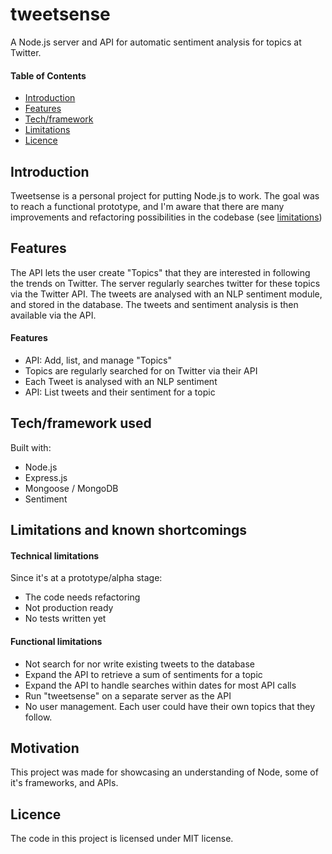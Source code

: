 # tweetsense

A Node.js server and API for automatic sentiment analysis for topics at Twitter.

#### Table of Contents

- [Introduction](#introduction)
- [Features](#features)
- [Tech/framework](#tech)
- [Limitations](#limitations)
- [Licence](#licence)

## Introduction <a name="introduction"></a>
Tweetsense is a personal project for putting Node.js to work. The goal was to reach a functional prototype, and I'm aware that there are many improvements and refactoring possibilities in the codebase (see [limitations](#limitations))


## Features <a name="features"></a>

The API lets the user create "Topics" that they are interested in following the trends on Twitter. The server regularly searches twitter for these topics via the Twitter API. The tweets are analysed with an NLP sentiment module, and stored in the database. The tweets and sentiment analysis is then available via the API. 

#### Features
- API: Add, list, and manage "Topics"
- Topics are regularly searched for on Twitter via their API
- Each Tweet is analysed with an NLP sentiment
- API: List tweets and their sentiment for a topic


## Tech/framework used <a name="tech"></a>
Built with:
- Node.js
- Express.js
- Mongoose / MongoDB
- Sentiment

## Limitations and known shortcomings <a name="limitations"></a>

#### Technical limitations
Since it's at a prototype/alpha stage:
- The code needs refactoring
- Not production ready
- No tests written yet

#### Functional limitations
- Not search for nor write existing tweets to the database
- Expand the API to retrieve a sum of sentiments for a topic
- Expand the API to handle searches within dates for most API calls
- Run "tweetsense" on a separate server as the API
- No user management. Each user could have their own topics that they follow.

## Motivation
This project was made for showcasing an understanding of Node, some of it's frameworks, and APIs.

## Licence <a name="licence"></a>
The code in this project is licensed under MIT license.
